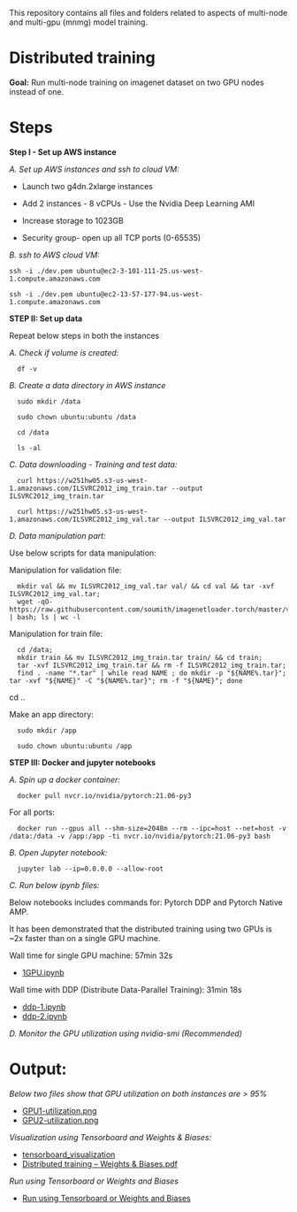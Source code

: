 
This repository contains all files and folders related to aspects of multi-node and multi-gpu (mnmg) model training.


# Distributed training

**Goal:**
Run multi-node training on imagenet dataset on two GPU nodes instead of one.

# Steps

**Step I - Set up AWS instance**

*A. Set up AWS instances and ssh to cloud VM:*

  - Launch two g4dn.2xlarge instances
  - Add 2 instances - 8 vCPUs - Use the Nvidia Deep Learning AMI

  - Increase storage to 1023GB
  - Security group- open up all TCP ports (0-65535)

*B. ssh to AWS cloud VM:*

    ssh -i ./dev.pem ubuntu@ec2-3-101-111-25.us-west-1.compute.amazonaws.com

    ssh -i ./dev.pem ubuntu@ec2-13-57-177-94.us-west-1.compute.amazonaws.com


**STEP II: Set up data**

Repeat below steps in both the instances

*A. Check if volume is created:*

      df -v

*B. Create a data directory in AWS instance*

      sudo mkdir /data

      sudo chown ubuntu:ubuntu /data

      cd /data

      ls -al

*C. Data downloading - Training and test data:*

      curl https://w251hw05.s3-us-west-1.amazonaws.com/ILSVRC2012_img_train.tar --output ILSVRC2012_img_train.tar

      curl https://w251hw05.s3-us-west-1.amazonaws.com/ILSVRC2012_img_val.tar --output ILSVRC2012_img_val.tar


*D. Data manipulation part:*

Use below scripts for data manipulation:

Manipulation for validation file:

      mkdir val && mv ILSVRC2012_img_val.tar val/ && cd val && tar -xvf ILSVRC2012_img_val.tar;
      wget -qO- https://raw.githubusercontent.com/soumith/imagenetloader.torch/master/valprep.sh | bash; ls | wc -l

Manipulation for train file:

      cd /data;
      mkdir train && mv ILSVRC2012_img_train.tar train/ && cd train;
      tar -xvf ILSVRC2012_img_train.tar && rm -f ILSVRC2012_img_train.tar;
      find . -name "*.tar" | while read NAME ; do mkdir -p "${NAME%.tar}"; tar -xvf "${NAME}" -C "${NAME%.tar}"; rm -f "${NAME}"; done

cd ..

Make an app directory:

      sudo mkdir /app

      sudo chown ubuntu:ubuntu /app

**STEP III: Docker and jupyter notebooks**

*A. Spin up a docker container:*

      docker pull nvcr.io/nvidia/pytorch:21.06-py3

For all ports:

      docker run --gpus all --shm-size=2048m --rm --ipc=host --net=host -v /data:/data -v /app:/app -ti nvcr.io/nvidia/pytorch:21.06-py3 bash

*B. Open Jupyter notebook:*

      jupyter lab --ip=0.0.0.0 --allow-root

*C. Run below ipynb files:*

Below notebooks includes commands for: Pytorch DDP and Pytorch Native AMP.

It has been demonstrated that the distributed training using two GPUs is ~2x faster than on a single GPU machine.

Wall time for single GPU machine: 57min 32s

  - [1GPU.ipynb](https://github.com/jykumari/deep-learning-projects/blob/main/distributed-training/one-GPU.ipynb)

Wall time with DDP (Distribute Data-Parallel Training): 31min 18s

  - [ddp-1.ipynb](https://github.com/jykumari/deep-learning-projects/blob/main/distributed-training/ddp-1.ipynb)
  - [ddp-2.ipynb](https://github.com/jykumari/deep-learning-projects/blob/main/distributed-training/ddp-2.ipynb)


*D. Monitor the GPU utilization using nvidia-smi (Recommended)*

# Output:

*Below two files show that GPU utilization on both instances are > 95%*

  - [GPU1-utilization.png](https://github.com/jykumari/deep-learning-projects/blob/main/distributed-training/GPU1-utilization.png)
  - [GPU2-utilization.png](https://github.com/jykumari/deep-learning-projects/blob/main/distributed-training/GPU2-utilization.png)

*Visualization using Tensorboard and Weights & Biases:*

  - [tensorboard_visualization](https://github.com/jykumari/deep-learning-projects/blob/main/distributed-training/tensorboard_visualization.ipynb)
  - [Distributed training – Weights & Biases.pdf](https://github.com/jykumari/deep-learning-projects/blob/main/distributed-training/Distributed%20training%20%E2%80%93%20Weights%20%26%20Biases.pdf)

*Run using Tensorboard or Weights and Biases*

  - [Run using Tensorboard or Weights and Biases](https://github.com/jykumari/deep-learning-projects/tree/main/distributed-training/run)
